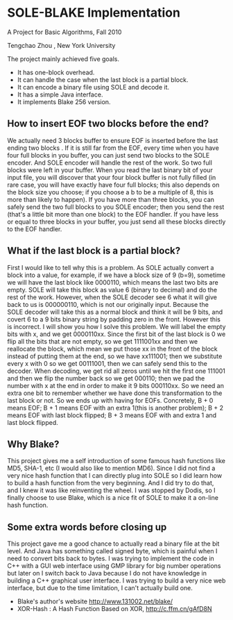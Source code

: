 SOLE-BLAKE Implementation
==========
A Project for Basic Algorithms, Fall 2010

Tengchao Zhou , New York University

The project mainly achieved five goals.
* It has one-block overhead.
* It can handle the case when the last block is a partial block.
* It can encode a binary file using SOLE and decode it.
* It has a simple Java interface.
* It implements Blake 256 version.

How to insert EOF two blocks before the end?
-------------------------
We actually need 3 blocks buffer to ensure EOF is inserted before the last ending two blocks . If it is still far from the EOF, every time when you have four full blocks in you buffer, you can just send two blocks to the SOLE encoder. And SOLE encoder will handle the rest of the work. So two full blocks were left in your buffer. When you read the last binary bit of your input file, you will discover that your four block buffer is not fully filled (in rare case, you will have exactly have four full blocks; this also depends on the block size you choose; if you choose a b to be a multiple of 8, this is more than likely to happen). If you have more than three blocks, you can safely send the two full blocks to you SOLE encoder; then you send the rest (that's a little bit more than one block) to the EOF handler. If you have less or equal to three blocks in your buffer, you just send all these blocks directly to the EOF handler.

What if the last block is a partial block?
-------------------------
First I would like to tell why this is a problem. As SOLE actually convert a block into a value, for example, if we have a block size of 9 (b=9), sometime we will have the last block like 0000110, which means the last two bits are empty. SOLE will take this block as value 6 (binary to decimal) and do the rest of the work. However, when the SOLE decoder see 6 what it will give back to us is 000000110, which is not our originally input. Because the SOLE decoder will take this as a normal block and think it will be 9 bits, and covert 6 to a 9 bits binary string by padding zero in the front. However this is incorrect. I will show you how I solve this problem. We will label the empty bits with x, and we get 0000110xx. Since the first bit of the last block is 0 we flip all the bits that are not empty, so we get 1111001xx and then we reallocate the block, which mean we put those xx in the front of the block instead of putting them at the end, so we have xx111001; then we substitute every x with 0 so we get 00111001, then we can safely send this to the decoder. When decoding, we get rid all zeros until we hit the first one 111001 and then we flip the number back so we get 000110; then we pad the number with x at the end in order to make it 9 bits 000110xx. So we need an extra one bit to remember whether we have done this transformation to the last block or not. So we ends up with having for EOFs. Concretely, B + 0 means EOF; B + 1 means EOF with an extra 1(this is another problem); B + 2 means EOF with last block flipped; B + 3 means EOF with and extra 1 and last block flipped.

Why Blake?
-------------------------
This project gives me a self introduction of some famous hash functions like MD5, SHA-1, etc (I would also like to mention MD6). Since I did not find a very nice hash function that I can directly plug into SOLE so I did learn how to build a hash function from the very beginning. And I did try to do that, and I knew it was like reinventing the wheel. I was stopped by Dodis, so I finally choose to use Blake, which is a nice fit of SOLE to make it a on-line hash function.

Some extra words before closing up
-------------------------
This project gave me a good chance to actually read a binary file at the bit level. And Java has something called signed byte, which is painful when I need to convert bits back to bytes. I was trying to implement the code in C++ with a GUI web interface using GMP library for big number operations but later on I switch back to Java because I do not have knowledge in building a C++ graphical user interface. I was trying to build a very nice web interface, but due to the time limitation, I can't actually build one.

* Blake's author's website http://www.131002.net/blake/
* XOR-Hash : A Hash Function Based on XOR, http://c.ffm.cn/gAfD8N
